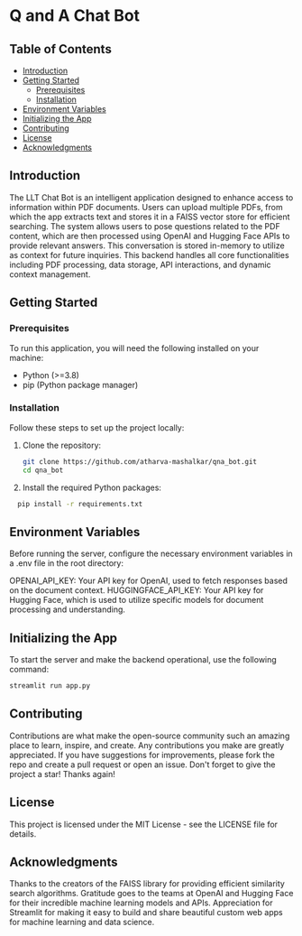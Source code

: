 # Q and A Chat Bot

## Table of Contents

- [Introduction](#introduction)
- [Getting Started](#getting-started)
  - [Prerequisites](#prerequisites)
  - [Installation](#installation)
- [Environment Variables](#environment-variables)
- [Initializing the App](#initializing-the-app)
- [Contributing](#contributing)
- [License](#license)
- [Acknowledgments](#acknowledgments)

## Introduction

The LLT Chat Bot is an intelligent application designed to enhance access to information within PDF documents. Users can upload multiple PDFs, from which the app extracts text and stores it in a FAISS vector store for efficient searching. The system allows users to pose questions related to the PDF content, which are then processed using OpenAI and Hugging Face APIs to provide relevant answers. This conversation is stored in-memory to utilize as context for future inquiries. This backend handles all core functionalities including PDF processing, data storage, API interactions, and dynamic context management.

## Getting Started

### Prerequisites

To run this application, you will need the following installed on your machine:

- Python (>=3.8)
- pip (Python package manager)

### Installation

Follow these steps to set up the project locally:

1. Clone the repository:
   ```bash
   git clone https://github.com/atharva-mashalkar/qna_bot.git
   cd qna_bot
   ```
   
2. Install the required Python packages:
  ```bash
    pip install -r requirements.txt
  ```

## Environment Variables

Before running the server, configure the necessary environment variables in a .env file in the root directory:

OPENAI_API_KEY: Your API key for OpenAI, used to fetch responses based on the document context.
HUGGINGFACE_API_KEY: Your API key for Hugging Face, which is used to utilize specific models for document processing and understanding.

## Initializing the App

To start the server and make the backend operational, use the following command:

```bash
streamlit run app.py
```

## Contributing

Contributions are what make the open-source community such an amazing place to learn, inspire, and create. Any contributions you make are greatly appreciated. If you have suggestions for improvements, please fork the repo and create a pull request or open an issue. Don't forget to give the project a star! Thanks again!

## License

This project is licensed under the MIT License - see the LICENSE file for details.

## Acknowledgments

Thanks to the creators of the FAISS library for providing efficient similarity search algorithms.
Gratitude goes to the teams at OpenAI and Hugging Face for their incredible machine learning models and APIs.
Appreciation for Streamlit for making it easy to build and share beautiful custom web apps for machine learning and data science.
